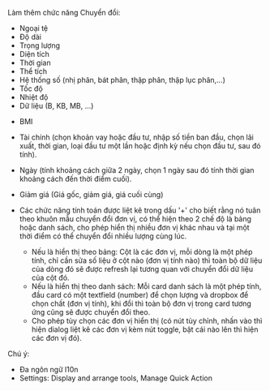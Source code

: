 Làm thêm chức năng Chuyển đổi:
+ Ngoại tệ
+ Độ dài
+ Trọng lượng
+ Diện tích
+ Thời gian
+ Thể tích
+ Hệ thống số (nhị phân, bát phân, thập phân, thập lục phân,...)
+ Tốc độ
+ Nhiệt độ
+ Dữ liệu (B, KB, MB, ...)
- BMI
- Tài chính (chọn khoản vay hoặc đầu tư, nhập số tiền ban đầu, chọn lãi xuất, thời gian, loại đầu tư một lần hoặc định kỳ nếu chọn đầu tư, sau đó tính).
- Ngày (tính khoảng cách giữa 2 ngày, chọn 1 ngày sau đó tính thời gian khoảng cách đến thời điểm cuối).
- Giảm giá (Giá gốc, giảm giá, giá cuối cùng)

- Các chức năng tính toán được liệt kê trong dấu '+' cho biết rằng nó tuân theo khuôn mẫu chuyển đổi đơn vị, có thể hiện theo 2 chế độ là bảng hoặc danh sách, cho phép hiển thị nhiều đơn vị khác nhau và tại một thời điểm có thể chuyển đổi nhiều lượng cùng lúc.
	- Nếu là hiển thị theo bảng: Cột là các đơn vị, mỗi dòng là một phép tính, chỉ cần sửa số liệu ở cột nào (đơn vị tính nào) thì toàn bộ dữ liệu của dòng đó sẽ được refresh lại tương quan với chuyển đổi dữ liệu của cột đó.
	- Nếu là hiển thị theo danh sách: Mỗi card danh sách là một phép tính, đầu card có một textfield (number) để chọn lượng và dropbox để chọn chất (đơn vị tính), khi đổi thì toàn bộ đơn vị trong card tương ứng cũng sẽ được chuyển đổi theo.
	- Cho phép tùy chọn các đơn vị hiển thị (có nút tùy chỉnh, nhấn vào thì hiện dialog liệt kê các đơn vị kèm nút toggle, bật cái nào lên thì hiện các đơn vị đó).
	
Chú ý:
- Đa ngôn ngữ l10n
- Settings: Display and arrange tools, Manage Quick Action